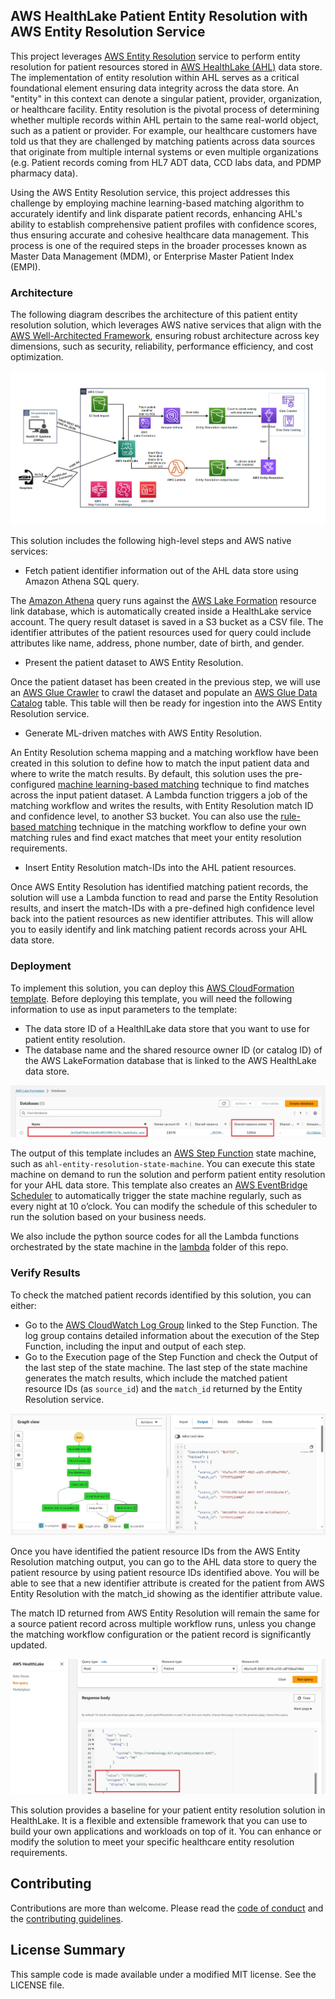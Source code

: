 ## AWS HealthLake Patient Entity Resolution with AWS Entity Resolution Service

This project leverages [AWS Entity Resolution](https://aws.amazon.com/entity-resolution/) service to perform entity resolution for patient resources stored in [AWS HealthLake (AHL)](https://aws.amazon.com/healthlake/) data store. The implementation of entity resolution within AHL serves as a critical foundational element ensuring data integrity across the data store. An "entity" in this context can denote a singular patient, provider, organization, or healthcare facility. Entity resolution is the pivotal process of determining whether multiple records within AHL pertain to the same real-world object, such as a patient or provider. For example, our healthcare customers have told us that they are challenged by matching patients across data sources that originate from multiple internal systems or even multiple organizations (e.g. Patient records coming from HL7 ADT data, CCD labs data, and PDMP pharmacy data). 

Using the AWS Entity Resolution service, this project addresses this challenge by employing machine learning-based matching algorithm to accurately identify and link disparate patient records, enhancing AHL's ability to establish comprehensive patient profiles with confidence scores, thus ensuring accurate and cohesive healthcare data management. This process is one of the required steps in the broader processes known as Master Data Management (MDM), or Enterprise Master Patient Index (EMPI).

### Architecture

The following diagram describes the architecture of this patient entity resolution solution, which leverages AWS native services that align with the [AWS Well-Architected Framework](https://aws.amazon.com/architecture/well-architected/), ensuring robust architecture across key dimensions, such as security, reliability, performance efficiency, and cost optimization.

<img src="docs/patient-entity-resolution-architecture.png" alt="Architecture Diagram" />

This solution includes the following high-level steps and AWS native services:

* Fetch patient identifier information out of the AHL data store using Amazon Athena SQL query. 

The [Amazon Athena](https://aws.amazon.com/athena/) query runs against the [AWS Lake Formation](https://aws.amazon.com/lake-formation/) resource link database, which is automatically created inside a HealthLake service account. The query result dataset is saved in a S3 bucket as a CSV file. The identifier attributes of the patient resources used for query could include attributes like name, address, phone number, date of birth, and gender. 

* Present the patient dataset to AWS Entity Resolution. 

Once the patient dataset has been created in the previous step, we will use an [AWS Glue Crawler](https://docs.aws.amazon.com/glue/latest/dg/add-crawler.html) to crawl the dataset and populate an [AWS Glue Data Catalog](https://docs.aws.amazon.com/glue/latest/dg/catalog-and-crawler.html) table. This table will then be ready for ingestion into the AWS Entity Resolution service. 

* Generate ML-driven matches with AWS Entity Resolution.

An Entity Resolution schema mapping and a matching workflow have been created in this solution to define how to match the input patient data and where to write the match results. By default, this solution uses the pre-configured [machine learning-based matching](https://docs.aws.amazon.com/entityresolution/latest/userguide/glossary.html#ml-matching-defn) technique to find matches across the input patient dataset. A Lambda function triggers a job of the matching workflow and writes the results, with Entity Resolution match ID and confidence level, to another S3 bucket. You can also use the [rule-based matching](https://docs.aws.amazon.com/entityresolution/latest/userguide/glossary.html#rule-based-matching-defn) technique in the matching workflow to define your own matching rules and find exact matches that meet your entity resolution requirements.  

* Insert Entity Resolution match-IDs into the AHL patient resources.

Once AWS Entity Resolution has identified matching patient records, the solution will use a Lambda function to read and parse the Entity Resolution results, and insert the match-IDs with a pre-defined high confidence level back into the patient resources as new identifier attributes. This will allow you to easily identify and link matching patient records across your AHL data store. 

### Deployment

To implement this solution, you can deploy this [AWS CloudFormation template](./ahl-aer-template.json). 
Before deploying this template, you will need the following information to use as input parameters to the template:

* The data store ID of a HealthlLake data store that you want to use for patient entity resolution. 
* The database name and the shared resource owner ID (or catalog ID) of the AWS LakeFormation database that is linked to the AWS HealthLake data store.

![Screenshot on how to locate Lake Formation database name and shared resource owner ID](docs/lakeformation-screenshot.jpg)

The output of this template includes an [AWS Step Function](https://aws.amazon.com/step-functions/) state machine, such as `ahl-entity-resolution-state-machine`. You can execute this state machine on demand to run the solution and perform patient entity resolution for your AHL data store. This template also creates an [AWS EventBridge Scheduler](https://docs.aws.amazon.com/eventbridge/latest/userguide/scheduler.html) to automatically trigger the state machine regularly, such as every night at 10 o’clock. You can modify the schedule of this scheduler to run the solution based on your business needs. 

We also include the python source codes for all the Lambda functions orchestrated by the state machine in the [lambda](lambda/) folder of this repo.

### Verify Results

To check the matched patient records identified by this solution, you can either:

* Go to the [AWS CloudWatch Log Group](https://docs.aws.amazon.com/AmazonCloudWatch/latest/logs/Working-with-log-groups-and-streams.html) linked to the Step Function. The log group contains detailed information about the execution of the Step Function, including the input and output of each step.
* Go to the Execution page of the Step Function and check the Output of the last step of the state machine. The last step of the state machine generates the match results, which include the matched patient resource IDs (as `source_id`) and the `match_id` returned by the Entity Resolution service.

![Screenshot of Step Function execution ouput](docs/stepfunction-output.jpg)

Once you have identified the patient resource IDs from the AWS Entity Resolution matching output, you can go to the AHL data store to query the patient resource by using patient resource IDs identified above. You will be able to see that a new identifier attribute is created for the patient from AWS Entity Resolution with the match_id showing as the identifier attribute value.

The match ID returned from AWS Entity Resolution will remain the same for a source patient record across multiple workflow runs, unless you change the matching workflow configuration or the patient record is significantly updated.

![Screenshot of AHL query showing entity resolution match ID](docs/ahl-query-result.jpg)

This solution provides a baseline for your patient entity resolution solution in HealthLake.  It is a flexible and extensible framework that you can use to build your own applications and workloads on top of it. You can enhance or modify the solution to meet your specific healthcare entity resolution requirements.

## Contributing

Contributions are more than welcome. Please read the [code of conduct](CODE_OF_CONDUCT.md) and the [contributing guidelines](CONTRIBUTING.md).

## License Summary

This sample code is made available under a modified MIT license. See the LICENSE file.

